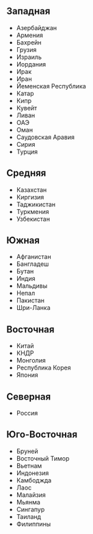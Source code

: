 ## Западная

*   Азербайджан
*   Армения
*   Бахрейн
*   Грузия
*   Израиль
*   Иордания
*   Ирак
*   Иран
*   Йеменская Республика
*   Катар
*   Кипр
*   Кувейт
*   Ливан
*   ОАЭ
*   Оман
*   Саудовская Аравия
*   Сирия
*   Турция

## Средняя

*   Казахстан
*   Киргизия
*   Таджикистан
*   Туркмения
*   Узбекистан

## Южная

*   Афганистан
*   Бангладеш
*   Бутан
*   Индия
*   Мальдивы
*   Непал
*   Пакистан
*   Шри-Ланка

## Восточная

*   Китай
*   КНДР
*   Монголия
*   Республика Корея
*   Япония

## Северная

*   Россия

## Юго-Восточная

*   Бруней
*   Восточный Тимор
*   Вьетнам
*   Индонезия
*   Камбоджда
*   Лаос
*   Малайзия
*   Мьянма
*   Сингапур
*   Таиланд
*   Филиппины
